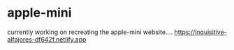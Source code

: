 # apple-mini
currently working on recreating the apple-mini website....
https://inquisitive-alfajores-df642f.netlify.app
